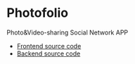 # Photofolio
Photo&amp;Video-sharing Social Network APP

- [Frontend source code](https://github.com/cis557/project---design-hw1-group-36/tree/main)
- [Backend source code](https://github.com/cis557/project---design-hw1-group-36/tree/main-backend)
